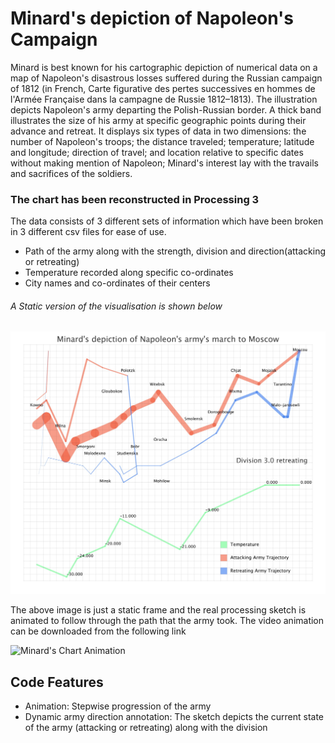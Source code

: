 # Minard's depiction of Napoleon's Campaign

Minard is best known for his cartographic depiction of numerical data on a map of Napoleon's disastrous losses suffered during the Russian campaign of 1812 (in French, Carte figurative des pertes successives en hommes de l'Armée Française dans la campagne de Russie 1812–1813). The illustration depicts Napoleon's army departing the Polish-Russian border. A thick band illustrates the size of his army at specific geographic points during their advance and retreat. It displays six types of data in two dimensions: the number of Napoleon's troops; the distance traveled; temperature; latitude and longitude; direction of travel; and location relative to specific dates without making mention of Napoleon; Minard's interest lay with the travails and sacrifices of the soldiers.

### The chart has been reconstructed in Processing 3
The data consists of 3 different sets of information which have been broken in 3 different csv files for ease of use.
- Path of the army along with the strength, division and direction(attacking or retreating)
- Temperature recorded along specific co-ordinates
- City names and co-ordinates of their centers

###### A Static version of the visualisation is shown below
![Minard's Chart Static Image](https://github.com/amittal-tcd/TCD-work/blob/master/Data%20Visualization/Minard's%20depiction%20of%20Napoleon's%20Campaign/Minard.jpg)

The above image is just a static frame and the real processing sketch is animated to follow through the path that the army took. The video animation can be downloaded from the following link

![Minard's Chart Animation](https://www.youtube.com/watch?v=OOnjghqfK4c)

## Code Features
- Animation: Stepwise progression of the army
- Dynamic army direction annotation: The sketch depicts the current state of the army (attacking or retreating) along with the division